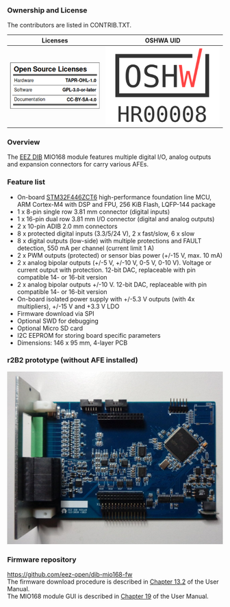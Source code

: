 ### Ownership and License
The contributors are listed in CONTRIB.TXT.

Licenses | OSHWA UID
--|--
![osl](Images/osl.png) | [![OSHW-HR000008](Images/OSHW_UID_HR8.svg)](https://certification.oshwa.org/hr000008.html)

### Overview

The [EEZ DIB](https://github.com/eez-open/modular-psu) MIO168 module features multiple digital I/O, analog outputs and expansion connectors for carry various AFEs.

### Feature list

* On-board [STM32F446ZCT6](https://www.st.com/content/st_com/en/products/microcontrollers-microprocessors/stm32-32-bit-arm-cortex-mcus/stm32-high-performance-mcus/stm32f4-series/stm32f446/stm32f446zc.html) high-performance foundation line MCU, ARM Cortex-M4 with DSP and FPU, 256 KiB Flash, LQFP-144 package 
* 1 x 8-pin single row 3.81 mm connector (digital inputs)
* 1 x 16-pin dual row 3.81 mm I/O connector (digital and analog outputs)
* 2 x 10-pin ADIB 2.0 mm connectors
* 8 x protected digital inputs (3.3/5/24 V), 2 x fast/slow, 6 x slow
* 8 x digital outputs (low-side) with multiple protections and FAULT detection, 550 mA per channel (current limit 1 A)
* 2 x PWM outputs (protected) or sensor bias power (+/-15 V, max. 10 mA)
* 2 x analog bipolar outputs (+/-5 V, +/-10 V, 0-5 V, 0-10 V). Voltage or current output with protection. 12-bit DAC, replaceable with pin compatible 14- or 16-bit version
* 2 x analog bipolar outputs +/-10 V. 12-bit DAC, replaceable with pin compatible 14- or 16-bit version
* On-board isolated power supply with +/-5.3 V outputs (with 4x multipliers), +/-15 V and +3.3 V LDO
* Firmware download via SPI
* Optional SWD for debugging
* Optional Micro SD card
* I2C EEPROM for storing board specific parameters
* Dimensions: 146 x 95 mm, 4-layer PCB

### r2B2 prototype (without AFE installed)

![prototype](Images/MIO168_prototype_r2B2.JPG)

### Firmware repository

https://github.com/eez-open/dib-mio168-fw  
The firmware download procedure is described in [Chapter 13.2](https://www.envox.eu/eez-bench-box-3/bb3-user-manual/13-firmware-upgrade/#bb3_man_module_upgrade) of the User Manual.  
The MIO168 module GUI is described in [Chapter 19](https://www.envox.eu/eez-bench-box-3/bb3-user-manual/19-mio168-mixed-input-output-module/) of the User Manual.  
